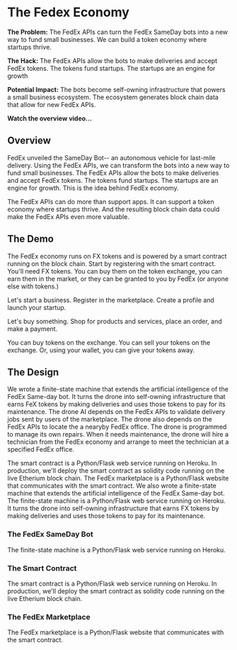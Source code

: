# The Fedex Economy
**The Problem:** The FedEx APIs can turn the FedEx SameDay bots into a new way to fund small businesses. We can build a token economy where startups thrive. 

**The Hack:** The FedEx APIs allow the bots to make deliveries and accept FedEx tokens. The tokens fund startups. The startups are an engine for growth

**Potential Impact:** The bots become self-owning infrastructure that powers a small business ecosystem. The ecosystem generates block chain data that allow for new FedEx APIs.

**Watch the overview video...**

## Overview
FedEx unveiled the SameDay Bot-- an autonomous vehicle for last-mile delivery. Using the FedEx APIs, we can transform the bots into a new way to fund small businesses. The FedEx APIs allow the bots to make deliveries and accept FedEx tokens. The tokens fund startups. The startups are an engine for growth. This is the idea behind FedEx economy. 

The FedEx APIs can do more than support apps. It can support a token economy where startups thrive.  And the resulting block chain data could make the FedEx APIs even more valuable.

## The Demo
The FedEx economy runs on FX tokens and is powered by a smart contract running on the block chain. Start by registering with the smart contract. You'll need FX tokens. You can buy them on the token exchange, you can earn them in the market, or they can be granted to you by FedEx (or anyone else with tokens.)

Let's start a business. Register in the marketplace. Create a profile and launch your startup. 

Let's buy something. Shop for products and services, place an order, and make a payment.

You can buy tokens on the exchange. You can sell your tokens on the exchange. Or, using your wallet, you can give your tokens away.

## The Design

We wrote a finite-state machine that extends the artificial intelligence of the FedEx Same-day bot. It turns the drone into self-owning infrastructure that earns FeX tokens by making deliveries and uses those tokens to pay for its maintenance. The drone AI depends on the FedEx APIs to validate delivery jobs sent by users of the marketplace. The drone also depends on the FedEx APIs to locate the a nearyby FedEx office. The drone is programmed to manage its own repairs. When it needs maintenance, the drone will hire a technician from the FedEx economy and arrange to meet the technician at a specified FedEx office.

The smart contract is a Python/Flask web service running on Heroku. In production, we'll deploy the smart contract as solidity code running on the live Etherium block chain. The FedEx marketplace is a Python/Flask website that communicates with the smart contract. We also wrote a finite-state machine that extends the artificial intelligence of the FedEx Same-day bot. The finite-state machine is a Python/Flask web service running on Heroku. It turns the drone into self-owning infrastructure that earns FX tokens by making deliveries and uses those tokens to pay for its maintenance.

### The FedEx SameDay Bot

The finite-state machine is a Python/Flask web service running on Heroku.

### The Smart Contract

The smart contract is a Python/Flask web service running on Heroku. In production, we'll deploy the smart contract as solidity code running on the live Etherium block chain.

### The FedEx Marketplace

The FedEx marketplace is a Python/Flask website that communicates with the smart contract.
